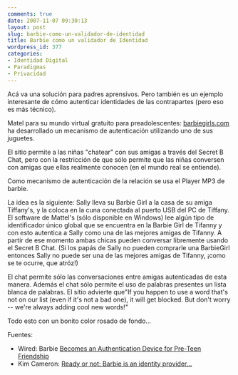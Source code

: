 ```yaml
---
comments: true
date: 2007-11-07 09:30:13
layout: post
slug: barbie-como-un-validador-de-identidad
title: Barbie como un validador de Identidad
wordpress_id: 377
categories:
- Identidad Digital
- Paradigmas
- Privacidad
---
```


Acá va una solución para padres aprensivos. Pero también es un ejemplo interesante de cómo autenticar identidades de las contrapartes (pero eso es más técnico).

Matel para su mundo virtual gratuito para preadolescentes: [barbiegirls.com](http://www.barbiegirls.com/) ha desarrollado un mecanismo de autenticación utilizando uno de sus juguetes.

El sitio permite a las niñas "chatear" con sus amigas a través del Secret B Chat, pero con la restricción de que sólo permite que las niñas conversen con amigas que ellas realmente conocen (en el mundo real se entiende).

Como mecanismo de autenticación de la relación se usa el Player MP3 de barbie.

La idea es la siguiente: Sally lleva su Barbie Girl a la casa de su amiga Tiffany's, y la coloca en la cuna conectada al puerto USB del PC de Tiffany. El software de Mattel's (sólo disponible en Windows) lee algún tipo de identificador único global que se encuentra en la Barbie Girl de Tifanny y con esto autentica a Sally como una de las mejores amigas de Tifanny. A partir de ese momento ambas chicas pueden conversar libremente usando el Secret B Chat. (Si los papás de Sally no pueden comprarle una BarbieGirl entonces Sally no puede ser una de las mejores amigas de Tifanny, ¡como se te ocurre, que atróz!)

El chat permite sólo las conversaciones entre amigas autenticadas de esta manera. Además el chat sólo permite el uso de palabras presentes un lista blanca de palabras. El sitio advierte que"If you happen to use a word that's not on our list (even if it's not a bad one), it will get blocked. But don't worry -- we're always adding cool new words!"

Todo esto con un bonito color rosado de fondo...

Fuentes:   
* Wired: Barbie [Becomes an Authentication Device for Pre-Teen Friendship](http://blog.wired.com/27bstroke6/2007/11/barbie-becomes-.html)  
* Kim Cameron: [Ready or not: Barbie is an identity provider...](http://www.identityblog.com/?p=891)



